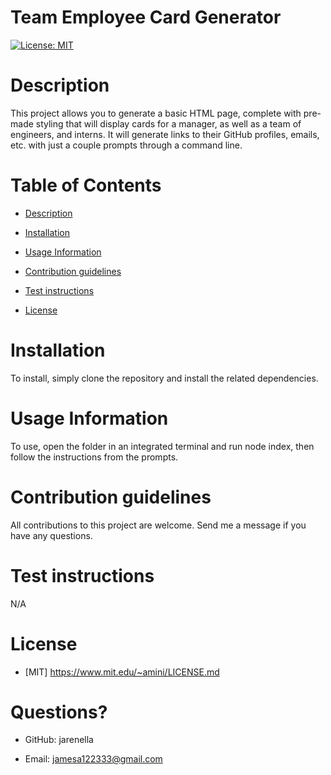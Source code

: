 # Team Employee Card Generator

[![License: MIT](https://img.shields.io/badge/License-MIT-yellow.svg)](https://opensource.org/licenses/MIT)

# Description

This project allows you to generate a basic HTML page, complete with pre-made styling that will display cards for a manager, as well as a team of engineers, and interns. It will generate links to their GitHub profiles, emails, etc. with just a couple prompts through a command line.

# Table of Contents

- [Description](#Description)

- [Installation](#Installation)

- [Usage Information](#Usage-Information)

- [Contribution guidelines](#Contribution-guidelines)

- [Test instructions](#Test-instructions)

- [License](#License)

# Installation

To install, simply clone the repository and install the related dependencies.

# Usage Information

To use, open the folder in an integrated terminal and run node index, then follow the instructions from the prompts.

# Contribution guidelines

All contributions to this project are welcome. Send me a message if you have any questions.

# Test instructions

N/A

# License
    
- [MIT] https://www.mit.edu/~amini/LICENSE.md


# Questions?

- GitHub: jarenella

- Email: jamesa122333@gmail.com


